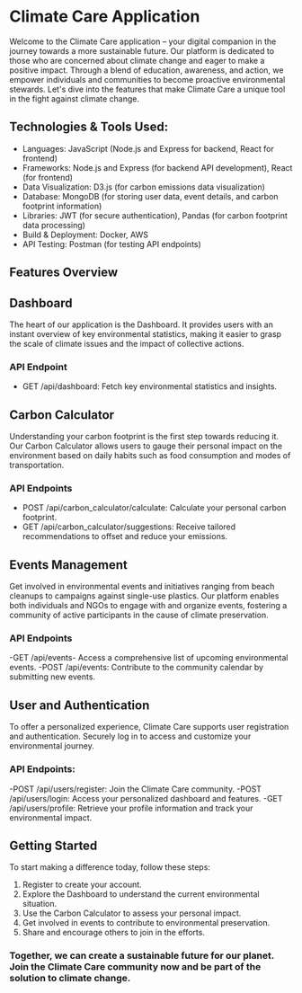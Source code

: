 # Climate Care Application
 
Welcome to the Climate Care application – your digital companion in the journey towards a more sustainable future. Our platform is dedicated to those who are concerned about climate change and eager to make a positive impact. Through a blend of education, awareness, and action, we empower individuals and communities to become proactive environmental stewards. Let's dive into the features that make Climate Care a unique tool in the fight against climate change.

## Technologies & Tools Used:
- Languages: JavaScript (Node.js and Express for backend, React for frontend)
- Frameworks: Node.js and Express (for backend API development), React (for frontend)
- Data Visualization: D3.js (for carbon emissions data visualization)
- Database: MongoDB (for storing user data, event details, and carbon footprint information)
- Libraries: JWT (for secure authentication), Pandas (for carbon footprint data processing)
- Build & Deployment: Docker, AWS
- API Testing: Postman (for testing API endpoints)
 
## Features Overview
 
## Dashboard
 
The heart of our application is the Dashboard. It provides users with an instant overview of key environmental statistics, making it easier to grasp the scale of climate issues and the impact of collective actions.
 
### API Endpoint 
- GET /api/dashboard: Fetch key environmental statistics and insights.
 
## Carbon Calculator
 
Understanding your carbon footprint is the first step towards reducing it. Our Carbon Calculator allows users to gauge their personal impact on the environment based on daily habits such as food consumption and modes of transportation. 
 
### API Endpoints
- POST /api/carbon_calculator/calculate: Calculate your personal carbon footprint.
- GET /api/carbon_calculator/suggestions: Receive tailored recommendations to offset and reduce your emissions.
 
## Events Management
 
Get involved in environmental events and initiatives ranging from beach cleanups to campaigns against single-use plastics. Our platform enables both individuals and NGOs to engage with and organize events, fostering a community of active participants in the cause of climate preservation.
 
### API Endpoints
-GET /api/events- Access a comprehensive list of upcoming environmental events.
-POST /api/events: Contribute to the community calendar by submitting new events.
 
## User and Authentication
 
To offer a personalized experience, Climate Care supports user registration and authentication. Securely log in to access and customize your environmental journey.
 
### API Endpoints:
-POST /api/users/register: Join the Climate Care community.
-POST /api/users/login: Access your personalized dashboard and features.
-GET /api/users/profile: Retrieve your profile information and track your environmental impact.
 
 
## Getting Started
 
To start making a difference today, follow these steps:
1. Register to create your account.
2. Explore the Dashboard to understand the current environmental situation.
3. Use the Carbon Calculator to assess your personal impact.
4. Get involved in events to contribute to environmental preservation.
5. Share and encourage others to join in the efforts.
 
### Together, we can create a sustainable future for our planet. Join the Climate Care community now and be part of the solution to climate change.
